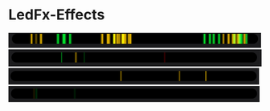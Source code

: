 # LedFx-Effects
![Test](https://github.com/Andro-Marian/LedFx-Effects/blob/main/droplets/Waves_20px.gif)
![Test](https://github.com/Andro-Marian/LedFx-Effects/blob/main/droplets/droplet_1px.gif)
![Test](https://github.com/Andro-Marian/LedFx-Effects/blob/main/droplets/droplet_3px.gif)
![Test](https://github.com/Andro-Marian/LedFx-Effects/blob/main/droplets/droplet_5px.gif)
